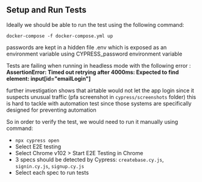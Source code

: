 ## Setup and Run Tests 

Ideally we should be able to run the test using the following command:

`docker-compose -f docker-compose.yml up`

passwords are kept in a hidden file .env which is exposed as an environment variable using CYPRESS_password environment variable

Tests are failing when running in headless mode with the following error : 
**AssertionError: Timed out retrying after 4000ms: Expected to find element: input[id="emailLogin"]**

further investigation shows that airtable would not let the app login since it suspects unusual traffic (pfa screenshot in `cypress/screenshots` folder)
this is hard to tackle with automation test since those systems are specifically designed for preventing automation

So in order to verify the test, we would need to run it manually using command: 
- `npx cypress open`
- Select E2E testing
- Select Chrome v102 > Start E2E Testing in Chrome
- 3 specs should be detected by Cypress: `createbase.cy.js`, `signin.cy.js`, `signup.cy.js`
- Select each spec to run tests

